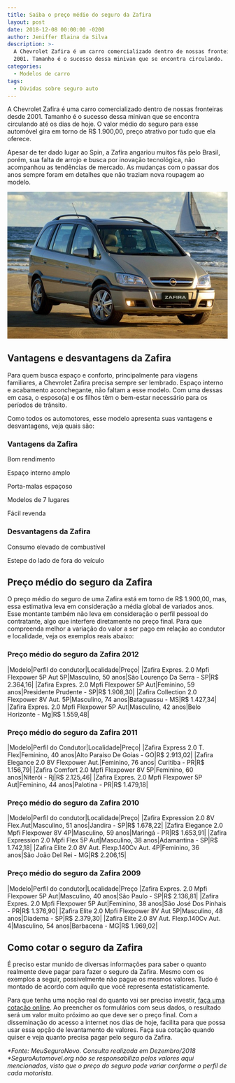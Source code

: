 ```yaml
---
title: Saiba o preço médio do seguro da Zafira
layout: post
date: 2018-12-08 00:00:00 -0200
author: Jeniffer Elaina da Silva
description: >-
  A Chevrolet Zafira é um carro comercializado dentro de nossas fronteiras desde
  2001. Tamanho é o sucesso dessa minivan que se encontra circulando.
categories:
  - Modelos de carro
tags:
  - Dúvidas sobre seguro auto
---
```


A Chevrolet Zafira &eacute; uma carro comercializado dentro de nossas fronteiras desde 2001. Tamanho &eacute; o sucesso dessa minivan que se encontra circulando at&eacute; os dias de hoje. O valor m&eacute;dio do seguro para esse autom&oacute;vel gira em torno de R$ 1.900,00, pre&ccedil;o atrativo por tudo que ela oferece.

Apesar de ter dado lugar ao Spin, a Zafira angariou muitos f&atilde;s pelo Brasil, por&eacute;m, sua falta de arrojo e busca por inova&ccedil;&atilde;o tecnol&oacute;gica, n&atilde;o acompanhou as tend&ecirc;ncias de mercado. As mudan&ccedil;as com o passar dos anos sempre foram em detalhes que n&atilde;o traziam nova roupagem ao modelo.

![Saiba o preço médio do seguro da Zafira](/uploads/saiba-o-preco-medio-do-seguro-da-zafira.jpg "Saiba o preço médio do seguro da Zafira")

## Vantagens e desvantagens da Zafira

Para quem busca espa&ccedil;o e conforto, principalmente para viagens familiares, a Chevrolet Zafira precisa sempre ser lembrado. Espa&ccedil;o interno e acabamento aconchegante, n&atilde;o faltam a esse modelo. Com uma dessas em casa, o esposo(a) e os filhos t&ecirc;m o bem-estar necess&aacute;rio para os per&iacute;odos de tr&acirc;nsito.

Como todos os automotores, esse modelo apresenta suas vantagens e desvantagens, veja quais s&atilde;o:

### Vantagens da Zafira

Bom rendimento

Espa&ccedil;o interno amplo

Porta-malas espa&ccedil;oso

Modelos de 7 lugares

F&aacute;cil revenda

### Desvantagens da Zafira

Consumo elevado de combust&iacute;vel

Estepe do lado de fora do ve&iacute;culo

## Pre&ccedil;o m&eacute;dio do seguro da Zafira

O pre&ccedil;o m&eacute;dio do seguro de uma Zafira est&aacute; em torno de R$ 1.900,00, mas, essa estimativa leva em considera&ccedil;&atilde;o a m&eacute;dia global de variados anos. Esse montante tamb&eacute;m n&atilde;o leva em considera&ccedil;&atilde;o o perfil pessoal do contratante, algo que interfere diretamente no pre&ccedil;o final. Para que compreenda melhor a varia&ccedil;&atilde;o do valor a ser pago em rela&ccedil;&atilde;o ao condutor e localidade, veja os exemplos reais abaixo:

### Pre&ccedil;o m&eacute;dio do seguro da Zafira 2012

|Modelo|Perfil do condutor|Localidade|Pre&ccedil;o|
|Zafira Expres. 2.0 Mpfi Flexpower 5P Aut 5P|Masculino, 50 anos|S&atilde;o Louren&ccedil;o Da Serra - SP|R$ 2.364,16|
|Zafira Expres. 2.0 Mpfi Flexpower 5P Aut|Feminino, 59 anos|Presidente Prudente - SP|R$ 1.908,30|
|Zafira Collection 2.0 Flexpower 8V Aut. 5P|Masculino, 74 anos|Bataguassu - MS|R$ 1.427,34|
|Zafira Expres. 2.0 Mpfi Flexpower 5P Aut|Masculino, 42 anos|Belo Horizonte - Mg|R$ 1.559,48|

### Pre&ccedil;o m&eacute;dio do seguro da Zafira 2011

|Modelo|Perfil do Condutor|Localidade|Pre&ccedil;o|
|Zafira Express 2.0 T. Flex|Feminino, 40 anos|Alto Paraiso De Goias - GO|R$ 2.913,02|
|Zafira Elegance 2.0 8V Flexpower Aut.|Feminino, 76 anos| Curitiba - PR|R$ 1.156,79|
|Zafira Comfort 2.0 Mpfi Flexpower 8V 5P|Feminino, 60 anos|Niter&oacute;i - Rj|R$ 2.125,46|
|Zafira Expres. 2.0 Mpfi Flexpower 5P Aut|Feminino, 44 anos|Palotina - PR|R$ 1.479,18|

### Pre&ccedil;o m&eacute;dio do seguro da Zafira 2010

|Modelo|Perfil do condutor|Localidade|Pre&ccedil;o|
|Zafira Expression 2.0 8V Flex.Aut|Masculino, 51 anos|Jandira - SP|R$ 1.678,22|
|Zafira Elegance 2.0 Mpfi Flexpower 8V 4P|Masculino, 59 anos|Maring&aacute; - PR|R$ 1.653,91|
|Zafira Expression 2.0 Mpfi Flex 5P Aut|Masculino, 38 anos|Adamantina - SP|R$ 1.742,18|
|Zafira Elite 2.0 8V Aut. Flexp.140Cv Aut. 4P|Feminino, 36 anos|S&atilde;o Jo&atilde;o Del Rei - MG|R$ 2.206,15|

### Pre&ccedil;o m&eacute;dio do seguro da Zafira 2009

|Modelo|Perfil do condutor|Localidade|Pre&ccedil;o
|Zafira Expres. 2.0 Mpfi Flexpower 5P Aut|Masculino, 40 anos|S&atilde;o Paulo - SP|R$ 2.136,81|
|Zafira Expres. 2.0 Mpfi Flexpower 5P Aut|Feminino, 38 anos|S&atilde;o Jos&eacute; Dos Pinhais - PR|R$ 1.376,90|
|Zafira Elite 2.0 Mpfi Flexpower 8V Aut 5P|Masculino, 48 anos|Diadema - SP|R$ 2.379,30|
|Zafira Elite 2.0 8V Aut. Flexp.140Cv Aut. 4|Masculino, 54 anos|Barbacena - MG|R$ 1.969,02|

## Como cotar o seguro da Zafira

&Eacute; preciso estar munido de diversas informa&ccedil;&otilde;es para saber o quanto realmente deve pagar para fazer o seguro da Zafira. Mesmo com os exemplos a seguir, possivelmente n&atilde;o pague os mesmos valores. Tudo &eacute; montado de acordo com aquilo que voc&ecirc; representa estatisticamente.

Para que tenha uma no&ccedil;&atilde;o real do quanto vai ser preciso investir, [fa&ccedil;a uma cota&ccedil;&atilde;o online](https://www.segurodeautomovel.org/cotacao-online-seguro-auto). Ao preencher os formul&aacute;rios com seus dados, o resultado ser&aacute; um valor muito pr&oacute;ximo ao que deve ser o pre&ccedil;o final. Com a dissemina&ccedil;&atilde;o do acesso a internet nos dias de hoje, facilita para que possa usar essa op&ccedil;&atilde;o de levantamento de valores. Fa&ccedil;a sua cota&ccedil;&atilde;o quando quiser e veja quanto precisa pagar pelo seguro da Zafira.

*\*Fonte: MeuSeguroNovo. Consulta realizada em Dezembro/2018<br>\*SeguroAutomovel.org n&atilde;o se responsabiliza pelos valores aqui mencionados, visto que o pre&ccedil;o do seguro pode variar conforme o perfil de cada motorista.*